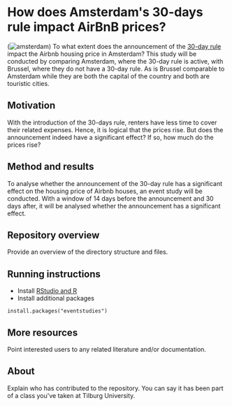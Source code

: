 # How does Amsterdam's 30-days rule impact AirBnB prices?

(![amsterdam](https://user-images.githubusercontent.com/89909366/134488687-d911c502-c862-429b-9c4a-95b6a5d32b54.gif))
To what extent does the announcement of the [30-day rule](https://www.engadget.com/2018-01-10-amsterdam-airbnb-rental-30-day-limit.html?guccounter=1&guce_referrer=aHR0cHM6Ly93d3cuZ29vZ2xlLmNvbS8&guce_referrer_sig=AQAAACSA-L7X_l1GZsI5sgU9BXuy4sX6EUP0fkHapl0HKwO4zOPZJ0MEeLZIDhIEoE2g32AcAW_jcdybRXXK3YddeFH0q7ZTXtKFqS8m67DWMjanp-rGH2kTTv7Ejf6HtuI0Pq6qQ4WHOszvmWAPzwccfirxqzsRSgymmuTnM2rpWr9h)
 impact the Airbnb housing price in Amsterdam? This study will be conducted by comparing Amsterdam, where the 30-day rule is active, with Brussel, where they do not have a 30-day rule. As is Brussel comparable to Amsterdam while they are both the capital of the country and both are touristic cities.

## Motivation

With the introduction of the 30-days rule, renters have less time to cover their related expenses. Hence, it is logical that the prices rise. But does the announcement indeed have a significant effect? If so, how much do the prices rise?

## Method and results

To analyse whether the announcement of the 30-day rule has a significant effect on the housing price of Airbnb houses, an event study will be conducted. With a window of 14 days before the announcement and 30 days after, it will be analysed whether the announcement has a significant effect.

## Repository overview

Provide an overview of the directory structure and files.

## Running instructions

- Install [RStudio and R](https://tilburgsciencehub.com/get/r)
- Install additional packages

```
install.packages("eventstudies")
```

## More resources

Point interested users to any related literature and/or documentation.

## About

Explain who has contributed to the repository. You can say it has been part of a class you've taken at Tilburg University.
